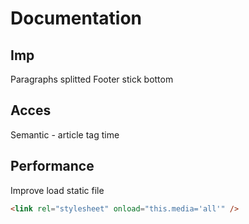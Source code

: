 # Documentation


## Imp


Paragraphs splitted 
Footer stick bottom


## Acces

Semantic - article tag
time

## Performance

Improve load static file 

```html
<link rel="stylesheet" onload="this.media='all'" />
```